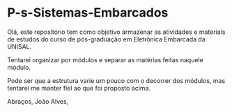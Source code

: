 # P-s-Sistemas-Embarcados

Olá, este repositório tem como objetivo armazenar as atividades e materiais de estudos do curso de pós-graduação em Eletrônica Embarcada da UNISAL.

Tentarei organizar por módulos e separar as matérias feitas naquele módulo. 

Pode ser que a estrutura varie um pouco com o decorrer dos módulos, mas tentarei me manter fiel ao que foi proposto acima.

Abraços,
João Alves,
